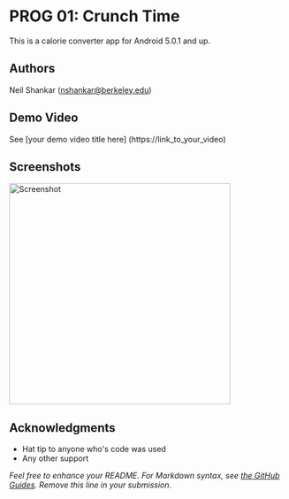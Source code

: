 # PROG 01: Crunch Time

This is a calorie converter app for Android 5.0.1 and up.

## Authors

Neil Shankar ([nshankar@berkeley.edu](mailto:nshankar@berkeley.edu))

## Demo Video

See [your demo video title here] (https://link_to_your_video)

## Screenshots

<img src="screenshots/main.png" height="400" alt="Screenshot"/>

## Acknowledgments

* Hat tip to anyone who's code was used
* Any other support

*Feel free to enhance your README. For Markdown syntax, see [the GitHub Guides](https://guides.github.com/features/mastering-markdown/). Remove this line in your submission.*

